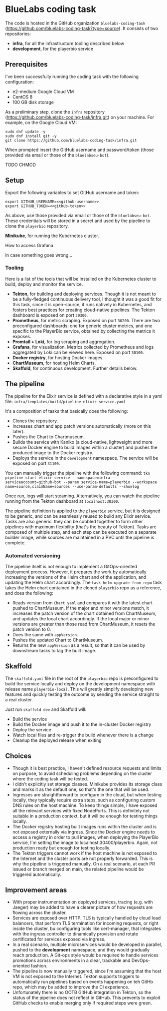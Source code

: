 # BlueLabs coding task
The code is hosted in the GitHub organization `bluelabs-coding-task` (https://github.com/bluelabs-coding-task?type=source). It consists of two repositories:
- **infra**, for all the infrastructure tooling described below
- **development**, for the playerbio service

## Prerequisites
I've been successfully running the coding task with the following configuration:
 - e2-medium Google Cloud VM
 - CentOS 8
 - 100 GB disk storage

As a preliminary step, clone the `infra` repository (https://github.com/bluelabs-coding-task/infra.git) on your machine. For example, on the Google Cloud VM:
```
sudo dnf update -y
sudo dnf install git -y
git clone https://github.com/bluelabs-coding-task/infra.git
```
When prompted insert the GitHub username and password/token (those provided via email or those of the `bluelabseu-bot`).

TODO CHMOD


## Setup
Export the following variables to set GitHub username and token:  
```
export GITHUB_USERNAME=<<github-username>>  
export GITHUB_TOKEN=<<github-token>>
```
As above, use those provided via email or those of the `bluelabseu-bot`. These credentials will be stored in a secret and used by the pipeline to clone the `playerbio` repository.

**Minikube**, for running the Kubernetes cluster.

How to access Grafana

In case something goes wrong...


### Tooling
Here is a list of the tools that will be installed on the Kubernetes cluster to build, deploy and monitor the service.
- **Tekton**, for building and deploying services. Though it is not meant to be a fully-fledged continuous delivery tool, I thought it was a good fit for this task, since it is open-source, it runs natively in Kubernetes, and fosters best practices for creating cloud-native pipelines. The Tekton dashboard is exposed on port `30300`.
- **Prometheus**, for metric scraping. Exposed on port `30200`. There are two preconfigured dashboards: one for generic cluster metrics, and one specific to the PlayerBio service, obtained by collecting the metrics it exposes.
- **Promtail + Loki**, for log scraping and aggregation.
- **Grafana**, for visualization. Metrics collected by Prometheus and logs aggregated by Loki can be viewed here. Exposed on port `30100`.
- **Docker registry**, for hosting Docker images.
- **ChartMuseum**, for hosting Helm Charts.
- **Skaffold**, for continuous development. Further details below.

## The pipeline
The pipeline for the Elixir service is defined with a declarative style in a yaml file: `infra/templates/build/pipeline-elixir-service.yaml`

It's a composition of tasks that basically does the following:
- Clones the repository.
- Increases chart and app patch versions automatically (more on this later).
- Pushes the Chart to Chartmuseum.
- Builds the service with Kaniko (a cloud-native, lightweight and more secure Docker engine to build images within a cluster) and pushes the produced image to the Docker registry.
- Deploys the service in the `development` namespace. The service will be exposed on port `31100`.

You can manually trigger the pipeline with the following command:
`tkn pipeline start elixir-service --namespace=infra --serviceaccount=github-bot --param service-name=playerbio --workspace name=source,claimName=sources --use-param-defaults --showlog`

Once run, logs will start steaming. Alternatively, you can watch the pipeline running from the Tekton dashboard at `localhost:30300`.

The pipeline definition is applied to the `playerbio` service, but it is designed to be generic, and can be seamlessly reused to build any Elixir service.
Tasks are also generic: they can be cobbled together to form other pipelines with maximum flexibility (that's the beauty of Tekton). Tasks are composed of multiple step, and each step can be executed on a separate builder image, while sources are maintained in a PVC until the pipeline is complete.

### Automated versioning
The pipeline itself is not enough to implement a GitOps-oriented deployment process. However, it prepares the work by automatically increasing the versions of the Helm chart and of the application, and updating the Helm chart accordingly.
The `task-helm-upgrade-from-repo` task takes the Helm chart contained in the cloned `playerbio` repo as a reference, and does the following:
- Reads version from `Chart.yaml` and compares it with the latest chart pushed to ChartMuseum. If the major and minor versions match, it increases the patch version of the chart obtained from ChartMuseum, and updates the local chart accordingly. If the local major or minor versions are greater than those read from ChartMuseum, it resets the patch version to 0.
- Does the same with `appVersion`.
- Pushes the updated Chart to ChartMuseum.
- Returns the new `appVersion` as a result, so that it can be used by downstream tasks to tag the built image.

## Skaffold
The `skaffold.yaml` file in the root of the `playerbio` repo is preconfigured to build the service locally and deploy on the development namespace with release name `playerbio-local`. This will greatly simplify developing new features and quickly testing the outcome by sending the service straight to a real cluster.

Just run `skaffold dev` and Skaffold will:
- Build the service
- Build the Docker image and push it to the in-cluster Docker registry
- Deploy the service
- Watch local files and re-trigger the build whenever there is a change
- Cleanup the deployed release when exiting

## Choices
- Though it is best practice, I haven't defined resource requests and limits on purpose, to avoid scheduling problems depending on the cluster where the coding task will be tested.
- I didn't explicitly set storage classes. Minikube provides its storage class and marks it as the default one, so that's the one that will be used.
- Ingresses are straightforward to configure in the cloud, but when testing locally, they typically require extra steps, such as configuring custom DNS rules on the host machine. To keep things simple, I have exposed all the relevant services with fixed NodePorts. This is definitely not suitable in a production context, but it will be enough for testing things locally.
- The Docker registry hosting built images runs within the cluster and is not exposed externally via ingress. Since the Docker engine needs to access a registry in order to pull images, when deploying the PlayerBio service, I'm setting the image to localhost:30400/playerbio. Again, not production ready but enough for testing locally.
- The Tekton triggers cannot work if the host machine is not exposed to the Internet and the cluster ports are not properly forwarded. This is why the pipeline is triggered manually. On a real scenario, at each PR issued or branch merged on main, the related pipeline would be triggered automatically.

## Improvement areas
- With proper instrumentation on deployed services, tracing (e.g. with Jaeger) may be added to have a clearer picture of how requests are flowing across the cluster.
- Services are exposed over HTTP. TLS is typically handled by cloud load balancers, that perform TLS termination for incoming requests, or right inside the cluster, bu configuring tools like cert-manager, that integrates with the ingress controller to dinamically provision and rotate certificated for services exposed via ingress.
- In a real scenario, multiple microservices would be developed in parallel, pushed to the **development** namespace, and they would gradually reach production. A Git-ops style would be required to handle services promotions across environments in a clear, trackable and DevOps-oriented fashion.
- The pipeline is now manually triggered, since I'm assuming that the host VM is not exposed to the Internet. Tekton supports triggers to automatically run pipelines based on events happening on teh GitHb repo, which may be added to improve the CI experience.
- Unfortunately there is no OOTB GitHub integration in Tekton, so the status of the pipeline does not reflect in GitHub. This prevents to exploit GitHub checks to enable merging only if required steps were green.